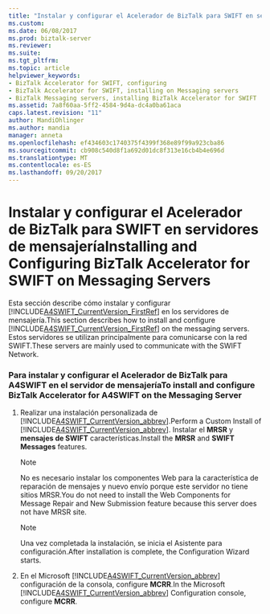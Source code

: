 ```yaml
---
title: "Instalar y configurar el Acelerador de BizTalk para SWIFT en servidores de mensajería | Documentos de Microsoft"
ms.custom: 
ms.date: 06/08/2017
ms.prod: biztalk-server
ms.reviewer: 
ms.suite: 
ms.tgt_pltfrm: 
ms.topic: article
helpviewer_keywords:
- BizTalk Accelerator for SWIFT, configuring
- BizTalk Accelerator for SWIFT, installing on Messaging servers
- BizTalk Messaging servers, installing BizTalk Accelerator for SWIFT
ms.assetid: 7a8f60aa-5ff2-4584-9d4a-dc4a0ba61aca
caps.latest.revision: "11"
author: MandiOhlinger
ms.author: mandia
manager: anneta
ms.openlocfilehash: ef434603c1740375f4399f368e89f99a923cba86
ms.sourcegitcommit: cb908c540d8f1a692d01dc8f313e16cb4b4e696d
ms.translationtype: MT
ms.contentlocale: es-ES
ms.lasthandoff: 09/20/2017
---
```

# <a name="installing-and-configuring-biztalk-accelerator-for-swift-on-messaging-servers"></a><span data-ttu-id="45e48-102">Instalar y configurar el Acelerador de BizTalk para SWIFT en servidores de mensajería</span><span class="sxs-lookup"><span data-stu-id="45e48-102">Installing and Configuring BizTalk Accelerator for SWIFT on Messaging Servers</span></span>
<span data-ttu-id="45e48-103">Esta sección describe cómo instalar y configurar [!INCLUDE[A4SWIFT_CurrentVersion_FirstRef](../../includes/a4swift-currentversion-firstref-md.md)] en los servidores de mensajería.</span><span class="sxs-lookup"><span data-stu-id="45e48-103">This section describes how to install and configure [!INCLUDE[A4SWIFT_CurrentVersion_FirstRef](../../includes/a4swift-currentversion-firstref-md.md)] on the messaging servers.</span></span> <span data-ttu-id="45e48-104">Estos servidores se utilizan principalmente para comunicarse con la red SWIFT.</span><span class="sxs-lookup"><span data-stu-id="45e48-104">These servers are mainly used to communicate with the SWIFT Network.</span></span>  
  
### <a name="to-install-and-configure-biztalk-accelerator-for-a4swift-on-the-messaging-server"></a><span data-ttu-id="45e48-105">Para instalar y configurar el Acelerador de BizTalk para A4SWIFT en el servidor de mensajería</span><span class="sxs-lookup"><span data-stu-id="45e48-105">To install and configure BizTalk Accelerator for A4SWIFT on the Messaging Server</span></span>  
  
1.  <span data-ttu-id="45e48-106">Realizar una instalación personalizada de [!INCLUDE[A4SWIFT_CurrentVersion_abbrev](../../includes/a4swift-currentversion-abbrev-md.md)].</span><span class="sxs-lookup"><span data-stu-id="45e48-106">Perform a Custom Install of [!INCLUDE[A4SWIFT_CurrentVersion_abbrev](../../includes/a4swift-currentversion-abbrev-md.md)].</span></span> <span data-ttu-id="45e48-107">Instalar el **MRSR** y **mensajes de SWIFT** características.</span><span class="sxs-lookup"><span data-stu-id="45e48-107">Install the **MRSR** and **SWIFT Messages** features.</span></span>  
  
    > [!NOTE]
    >  <span data-ttu-id="45e48-108">No es necesario instalar los componentes Web para la característica de reparación de mensajes y nuevo envío porque este servidor no tiene sitios MRSR.</span><span class="sxs-lookup"><span data-stu-id="45e48-108">You do not need to install the Web Components for Message Repair and New Submission feature because this server does not have MRSR site.</span></span>  
  
    > [!NOTE]
    >  <span data-ttu-id="45e48-109">Una vez completada la instalación, se inicia el Asistente para configuración.</span><span class="sxs-lookup"><span data-stu-id="45e48-109">After installation is complete, the Configuration Wizard starts.</span></span>  
  
2.  <span data-ttu-id="45e48-110">En el Microsoft [!INCLUDE[A4SWIFT_CurrentVersion_abbrev](../../includes/a4swift-currentversion-abbrev-md.md)] configuración de la consola, configure **MCRR**.</span><span class="sxs-lookup"><span data-stu-id="45e48-110">In the Microsoft [!INCLUDE[A4SWIFT_CurrentVersion_abbrev](../../includes/a4swift-currentversion-abbrev-md.md)] Configuration console, configure **MCRR**.</span></span>